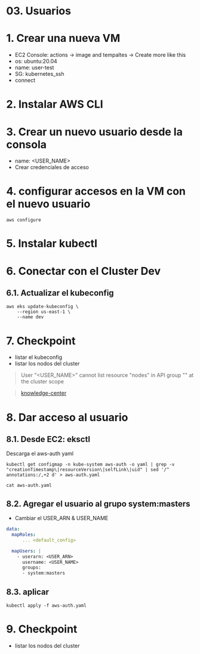 # 03. Usuarios <!-- omit in toc -->

# 1. Crear una nueva VM
- EC2 Console: actions -> image and tempaltes -> Create more like this
- os: ubuntu:20.04
- name: user-test
- SG: kubernetes_ssh
- connect

# 2. Instalar AWS CLI

# 3. Crear un nuevo usuario desde la consola
- name: <USER_NAME>
- Crear credenciales de acceso

# 4. configurar accesos en la VM con el nuevo usuario
```
aws configure
```

# 5. Instalar kubectl

# 6. Conectar con el Cluster Dev
## 6.1. Actualizar el kubeconfig
```
aws eks update-kubeconfig \
    --region us-east-1 \
    --name dev
```

# 7. Checkpoint
- listar el kubeconfig
- listar los nodos del cluster

> User "<USER_NAME>" cannot list resource "nodes" in API group "" at the cluster scope

> [knowledge-center](https://repost.aws/knowledge-center/eks-api-server-unauthorized-error)

# 8. Dar acceso al usuario
## 8.1. Desde EC2: eksctl
Descarga el aws-auth yaml
```
kubectl get configmap -n kube-system aws-auth -o yaml | grep -v "creationTimestamp\|resourceVersion\|selfLink\|uid" | sed '/^  annotations:/,+2 d' > aws-auth.yaml

cat aws-auth.yaml
```

## 8.2. Agregar el usuario al grupo system:masters
- Cambiar el USER_ARN & USER_NAME
```yaml
data:
  mapRoles:
	  ... <default_config>

  mapUsers: |
    - userarn: <USER_ARN>
      username: <USER_NAME>
      groups:
      - system:masters
```
## 8.3. aplicar
```
kubectl apply -f aws-auth.yaml
```

# 9. Checkpoint
- listar los nodos del cluster

